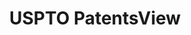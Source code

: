 ---
layout: default
bigquery: https://console.cloud.google.com/bigquery?p=patents-public-data&d=patentsview&page=dataset
citation: Attribution should be given to PatentsView for use, distribution, or derivative
  works.
code: https://github.com/CSSIP-AIR/PatentsView-Code-Snippets/
contributors: USPTO
cost: None
description: 'PatentsView includes US patent data including raw data (summaries, applications,
  pregrant applications), disambugations of inventors and assignees, and inventor
  gender estimates.  Also foreign priority data, # of figures and sheets, and government
  interest statements.'
documentation: https://patentsview.org/query/builder-faqs
last_edit: Mon, 04 Apr 2022 19:02:57 GMT
location: https://patentsview.org/
maintained_by: USPTO
record_creation_timestamp: 12/2/2020 17:20:46
schema_fields: '[''subclass'', ''disamb_assignee_id_20181127'', ''f371_date'', ''classification_level'',
  ''organization'', ''contract_award_number'', ''disclaimer_date'', ''attribution_status'',
  ''rule_47'', ''ipc_version_indicator'', ''level_three'', ''county'', ''filename'',
  ''text'', ''name_first'', ''exemplary'', ''group_id'', ''abstract'', ''subclass_id'',
  ''withdrawn'', ''latlong'', ''state'', ''variety'', ''gi_statement'', ''disamb_inventor_id_20171226'',
  ''subgroup_id'', ''disamb_inventor_id_20190820'', ''num_sheets'', ''disamb_assignee_id_20200929'',
  ''designation'', ''doc_type'', ''section'', ''id'', ''longitude'', ''category'',
  ''county_fips'', ''organization_id'', ''disamb_inventor_id_20201229'', ''series_code'',
  ''sequence'', ''disamb_assignee_id_20191231'', ''deceased'', ''country_transformed'',
  ''disamb_inventor_id_20200929'', ''lawyer_id'', ''rawinventor_id'', ''disamb_inventor_id_20190312'',
  ''lname'', ''main_group'', ''_371_date'', ''disamb_inventor_id_20170808'', ''role'',
  ''state_fips'', ''applicant_type'', ''level_one'', ''category_id'', ''inventor_id'',
  ''disamb_inventor_id_20181127'', ''location_id'', ''rel_id'', ''subgroup'', ''num'',
  ''length'', ''latin_name'', ''disamb_assignee_id_20190312'', ''relkind'', ''subsection_id'',
  ''classification_status'', ''lapse_of_patent'', ''subcategory_id'', ''term_extension'',
  ''application_id'', ''f102_date'', ''date'', ''classification_value'', ''type'',
  ''field_title'', ''symbol_position'', ''male'', ''disamb_assignee_id_20200630'',
  ''rawassignee_id'', ''name'', ''title'', ''field_id'', ''section_id'', ''disamb_inventor_id_20170307'',
  ''number'', ''level_two'', ''dependent'', ''country'', ''term_disclaimer'', ''kind'',
  ''latitude'', ''disamb_inventor_id_20180528'', ''disamb_inventor_id_20191231'',
  ''male_flag'', ''disamb_inventor_id_20200331'', ''city'', ''group'', ''disamb_assignee_id_20200331'',
  ''num_figures'', ''ipc_class'', ''num_claims'', ''citation_id'', ''uuid'', ''publication_number'',
  ''disamb_assignee_id_20190820'', ''disamb_assignee_id_20191008'', ''term_grant'',
  ''patent_id'', ''disamb_inventor_id_20200630'', ''assignee_id'', ''disamb_inventor_id_20171003'',
  ''action_date'', ''mainclass_id'', ''classification_data_source'', ''rawlocation_id'',
  ''name_last'', ''doctype'', ''fname'', ''status'', ''sector_title'', ''reldocno'',
  ''_102_date'', ''disamb_inventor_id_20191008'']'
shortname: patentsview
tags:
- disambiguation
- United States
- gender
terms_of_use: Creative Commons Attribution 4.0 International License.
timeframe: 1963-1999
title: USPTO PatentsView
uuid: cf1780b1-e265-4e49-8d1d-83b9cfe0fd9a
---